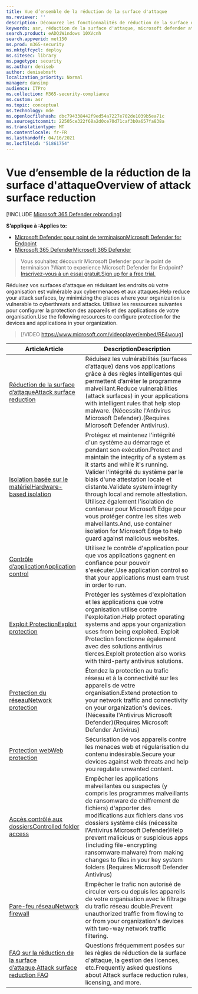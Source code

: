 ```yaml
---
title: Vue d’ensemble de la réduction de la surface d'attaque
ms.reviewer: ''
description: Découvrez les fonctionnalités de réduction de la surface d'attaque de Microsoft Defender pour point de terminaison.
keywords: asr, réduction de la surface d'attaque, microsoft defender atp, microsoft defender pour le point de terminaison, microsoft defender, antivirus, av, windows defender
search.product: eADQiWindows 10XVcnh
search.appverid: met150
ms.prod: m365-security
ms.mktglfcycl: deploy
ms.sitesec: library
ms.pagetype: security
ms.author: deniseb
author: denisebmsft
localization_priority: Normal
manager: dansimp
audience: ITPro
ms.collection: M365-security-compliance
ms.custom: asr
ms.topic: conceptual
ms.technology: mde
ms.openlocfilehash: dbc794338442f9ed54a7227e702de1039b5ea71c
ms.sourcegitcommit: 22505ce322f68a2d0ce70d71caf3b0a657fa838a
ms.translationtype: MT
ms.contentlocale: fr-FR
ms.lasthandoff: 04/16/2021
ms.locfileid: "51861754"
---
```

# <a name="overview-of-attack-surface-reduction"></a><span data-ttu-id="361c6-104">Vue d’ensemble de la réduction de la surface d'attaque</span><span class="sxs-lookup"><span data-stu-id="361c6-104">Overview of attack surface reduction</span></span>

[!INCLUDE [Microsoft 365 Defender rebranding](../../includes/microsoft-defender.md)]

<span data-ttu-id="361c6-105">**S’applique à :**</span><span class="sxs-lookup"><span data-stu-id="361c6-105">**Applies to:**</span></span>
- [<span data-ttu-id="361c6-106">Microsoft Defender pour point de terminaison</span><span class="sxs-lookup"><span data-stu-id="361c6-106">Microsoft Defender for Endpoint</span></span>](https://go.microsoft.com/fwlink/p/?linkid=2154037)
- [<span data-ttu-id="361c6-107">Microsoft 365 Defender</span><span class="sxs-lookup"><span data-stu-id="361c6-107">Microsoft 365 Defender</span></span>](https://go.microsoft.com/fwlink/?linkid=2118804)

> <span data-ttu-id="361c6-108">Vous souhaitez découvrir Microsoft Defender pour le point de terminaison ?</span><span class="sxs-lookup"><span data-stu-id="361c6-108">Want to experience Microsoft Defender for Endpoint?</span></span> [<span data-ttu-id="361c6-109">Inscrivez-vous à un essai gratuit.</span><span class="sxs-lookup"><span data-stu-id="361c6-109">Sign up for a free trial.</span></span>](https://www.microsoft.com/microsoft-365/windows/microsoft-defender-atp?ocid=docs-wdatp-exposedapis-abovefoldlink)


<span data-ttu-id="361c6-110">Réduisez vos surfaces d'attaque en réduisant les endroits où votre organisation est vulnérable aux cybermenaces et aux attaques.</span><span class="sxs-lookup"><span data-stu-id="361c6-110">Help reduce your attack surfaces, by minimizing the places where your organization is vulnerable to cyberthreats and attacks.</span></span> <span data-ttu-id="361c6-111">Utilisez les ressources suivantes pour configurer la protection des appareils et des applications de votre organisation.</span><span class="sxs-lookup"><span data-stu-id="361c6-111">Use the following resources to configure protection for the devices and applications in your organization.</span></span>


> [!VIDEO https://www.microsoft.com/videoplayer/embed/RE4woug]


<span data-ttu-id="361c6-112">Article</span><span class="sxs-lookup"><span data-stu-id="361c6-112">Article</span></span> | <span data-ttu-id="361c6-113">Description</span><span class="sxs-lookup"><span data-stu-id="361c6-113">Description</span></span>
-|-
[<span data-ttu-id="361c6-114">Réduction de la surface d’attaque</span><span class="sxs-lookup"><span data-stu-id="361c6-114">Attack surface reduction</span></span>](./attack-surface-reduction.md) | <span data-ttu-id="361c6-115">Réduisez les vulnérabilités (surfaces d’attaque) dans vos applications grâce à des règles intelligentes qui permettent d’arrêter le programme malveillant.</span><span class="sxs-lookup"><span data-stu-id="361c6-115">Reduce vulnerabilities (attack surfaces) in your applications with intelligent rules that help stop malware.</span></span> <span data-ttu-id="361c6-116">(Nécessite l'Antivirus Microsoft Defender).</span><span class="sxs-lookup"><span data-stu-id="361c6-116">(Requires Microsoft Defender Antivirus).</span></span>
[<span data-ttu-id="361c6-117">Isolation basée sur le matériel</span><span class="sxs-lookup"><span data-stu-id="361c6-117">Hardware-based isolation</span></span>](https://docs.microsoft.com/windows/security/threat-protection/microsoft-defender-application-guard/md-app-guard-overview.md) | <span data-ttu-id="361c6-118">Protégez et maintenez l'intégrité d'un système au démarrage et pendant son exécution.</span><span class="sxs-lookup"><span data-stu-id="361c6-118">Protect and maintain the integrity of a system as it starts and while it's running.</span></span> <span data-ttu-id="361c6-119">Valider l'intégrité du système par le biais d'une attestation locale et distante.</span><span class="sxs-lookup"><span data-stu-id="361c6-119">Validate system integrity through local and remote attestation.</span></span> <span data-ttu-id="361c6-120">Utilisez également l'isolation de conteneur pour Microsoft Edge pour vous protéger contre les sites web malveillants.</span><span class="sxs-lookup"><span data-stu-id="361c6-120">And, use container isolation for Microsoft Edge to help guard against malicious websites.</span></span>
[<span data-ttu-id="361c6-121">Contrôle d’application</span><span class="sxs-lookup"><span data-stu-id="361c6-121">Application control</span></span>](https://docs.microsoft.com/windows/security/threat-protection/windows-defender-application-control/windows-defender-application-control.md) | <span data-ttu-id="361c6-122">Utilisez le contrôle d'application pour que vos applications gagnent en confiance pour pouvoir s'exécuter.</span><span class="sxs-lookup"><span data-stu-id="361c6-122">Use application control so that your applications must earn trust in order to run.</span></span>
[<span data-ttu-id="361c6-123">Exploit Protection</span><span class="sxs-lookup"><span data-stu-id="361c6-123">Exploit protection</span></span>](./exploit-protection.md) | <span data-ttu-id="361c6-124">Protéger les systèmes d'exploitation et les applications que votre organisation utilise contre l'exploitation.</span><span class="sxs-lookup"><span data-stu-id="361c6-124">Help protect operating systems and apps your organization uses from being exploited.</span></span> <span data-ttu-id="361c6-125">Exploit Protection fonctionne également avec des solutions antivirus tierces.</span><span class="sxs-lookup"><span data-stu-id="361c6-125">Exploit protection also works with third-party antivirus solutions.</span></span>
[<span data-ttu-id="361c6-126">Protection du réseau</span><span class="sxs-lookup"><span data-stu-id="361c6-126">Network protection</span></span>](./network-protection.md) | <span data-ttu-id="361c6-127">Étendez la protection au trafic réseau et à la connectivité sur les appareils de votre organisation.</span><span class="sxs-lookup"><span data-stu-id="361c6-127">Extend protection to your network traffic and connectivity on your organization's devices.</span></span> <span data-ttu-id="361c6-128">(Nécessite l'Antivirus Microsoft Defender)</span><span class="sxs-lookup"><span data-stu-id="361c6-128">(Requires Microsoft Defender Antivirus)</span></span>
[<span data-ttu-id="361c6-129">Protection web</span><span class="sxs-lookup"><span data-stu-id="361c6-129">Web protection</span></span>](./web-protection-overview.md) | <span data-ttu-id="361c6-130">Sécurisation de vos appareils contre les menaces web et régularisation du contenu indésirable.</span><span class="sxs-lookup"><span data-stu-id="361c6-130">Secure your devices against web threats and help you regulate unwanted content.</span></span>
[<span data-ttu-id="361c6-131">Accès contrôlé aux dossiers</span><span class="sxs-lookup"><span data-stu-id="361c6-131">Controlled folder access</span></span>](./controlled-folders.md) | <span data-ttu-id="361c6-132">Empêcher les applications malveillantes ou suspectes (y compris les programmes malveillants de ransomware de chiffrement de fichiers) d'apporter des modifications aux fichiers dans vos dossiers système clés (nécessite l'Antivirus Microsoft Defender)</span><span class="sxs-lookup"><span data-stu-id="361c6-132">Help prevent malicious or suspicious apps (including file-encrypting ransomware malware) from making changes to files in your key system folders (Requires Microsoft Defender Antivirus)</span></span>
[<span data-ttu-id="361c6-133">Pare-feu réseau</span><span class="sxs-lookup"><span data-stu-id="361c6-133">Network firewall</span></span>](https://docs.microsoft.com/windows/security/threat-protection/windows-firewall/windows-firewall-with-advanced-security.md) | <span data-ttu-id="361c6-134">Empêcher le trafic non autorisé de circuler vers ou depuis les appareils de votre organisation avec le filtrage du trafic réseau double.</span><span class="sxs-lookup"><span data-stu-id="361c6-134">Prevent unauthorized traffic from flowing to or from your organization's devices with two-way network traffic filtering.</span></span>
<span data-ttu-id="361c6-135">[FAQ sur la réduction de la surface d’attaque](./attack-surface-reduction-faq.md).</span><span class="sxs-lookup"><span data-stu-id="361c6-135">[Attack surface reduction FAQ](./attack-surface-reduction-faq.md)</span></span> | <span data-ttu-id="361c6-136">Questions fréquemment posées sur les règles de réduction de la surface d'attaque, la gestion des licences, etc.</span><span class="sxs-lookup"><span data-stu-id="361c6-136">Frequently asked questions about Attack surface reduction rules, licensing, and more.</span></span>
